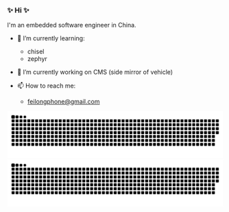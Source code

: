 ### ✨ Hi ✨

I'm an embedded software engineer in China.

- 🌱 I’m currently learning:
    - chisel
    - zephyr

- 🔭 I’m currently working on CMS (side mirror of vehicle)

- 📫 How to reach me:
    - feilongphone@gmail.com

<!--START_SECTION:waka-->

<!--END_SECTION:waka-->

![github contribution grid snake animation](https://raw.githubusercontent.com/feilongfl/feilongfl/output/github-contribution-grid-snake-dark.svg#gh-dark-mode-only)
![github contribution grid snake animation](https://raw.githubusercontent.com/feilongfl/feilongfl/output/github-contribution-grid-snake.svg#gh-light-mode-only)
